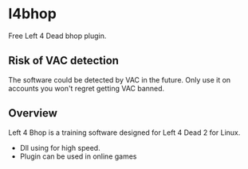 # l4bhop
Free Left 4 Dead bhop plugin.


## Risk of VAC detection

The software could be detected by VAC in the future. Only use it on accounts you won't regret getting VAC banned.

## Overview

Left 4 Bhop is a training software designed for Left 4 Dead 2 for Linux.

* Dll using for high speed.
* Plugin can be used in online games
